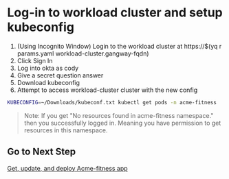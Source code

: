 # Log-in to workload cluster and setup kubeconfig

1. (Using Incognito Window) Login to the workload cluster at https://$(yq r params.yaml workload-cluster.gangway-fqdn)
2. Click Sign In
3. Log into okta as cody
4. Give a secret question answer
5. Download kubeconfig
6. Attempt to access workload-cluster cluster with the new config

```bash
KUBECONFIG=~/Downloads/kubeconf.txt kubectl get pods -n acme-fitness
```

>Note: If you get "No resources found in acme-fitness namespace." then you successfully logged in.  Meaning you have permission to get resources in this namespace.

## Go to Next Step

[Get, update, and deploy Acme-fitness app](docs/acme-fitness-lab/04-deploy-app.md)
